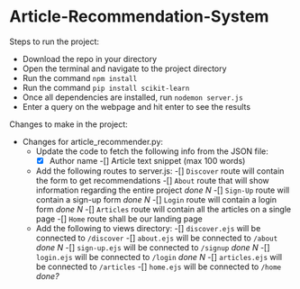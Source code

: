 # Article-Recommendation-System

Steps to run the project:

 - Download the repo in your directory
 - Open the terminal and navigate to the project directory
 - Run the command `npm install`
 - Run the command `pip install scikit-learn`
 - Once all dependencies are installed, run `nodemon server.js`
 - Enter a query on the webpage and hit enter to see the results

Changes to make in the project:

- Changes for article_recommender.py:
    - Update the code to fetch the following info from the JSON file:
        -[x] Author name
        -[] Article text snippet (max 100 words)
    - Add the following routes to server.js:
        -[] `Discover` route will contain the form to get recommendations
        -[]  `About` route that will show information regarding the entire project  <i>done N</i>
        -[] `Sign-Up` route will contain a sign-up form <i>done N</i>
        -[] `Login` route will contain a login form  <i>done N</i>
        -[] `Articles` route will contain all the articles on a single page
        -[] `Home` route shall be our landing page
    - Add the following to views directory:
        -[] `discover.ejs` will be connected to `/discover`
        -[] `about.ejs` will be connected to `/about` <i>done N</i>
        -[] `sign-up.ejs` will be connected to `/signup` <i>done N</i>
        -[] `login.ejs` will be connected to `/login`  <i>done N</i>
        -[] `articles.ejs` will be connected to `/articles`
        -[] `home.ejs` will be connected to `/home` <i>done?</i>

